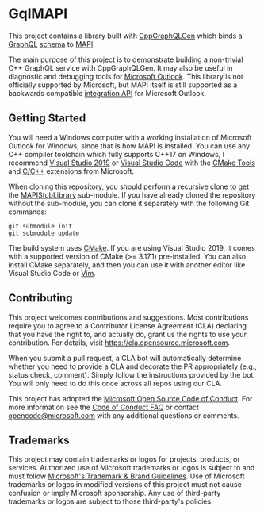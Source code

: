 # GqlMAPI

This project contains a library built with [CppGraphQLGen](https://github.com/microsoft/cppgraphqlgen)
which binds a [GraphQL](https://graphql.org/) [schema](./schema/mapi.graphql) to
[MAPI](https://en.wikipedia.org/wiki/MAPI).

The main purpose of this project is to demonstrate building a non-trivial C++ GraphQL service with
CppGraphQLGen. It may also be useful in diagnostic and debugging tools for
[Microsoft Outlook](https://en.wikipedia.org/wiki/Microsoft_Outlook). This library is not
officially supported by Microsoft, but MAPI itself is still supported as a backwards compatible
[integration API](https://docs.microsoft.com/en-us/office/client-developer/outlook/mapi/outlook-mapi-reference)
for Microsoft Outlook.

## Getting Started

You will need a Windows computer with a working installation of Microsoft Outlook for Windows,
since that is how MAPI is installed. You can use any C++ compiler toolchain which fully supports
C++17 on Windows, I recommend [Visual Studio 2019](https://visualstudio.microsoft.com/vs/) or
[Visual Studio Code](https://code.visualstudio.com/?wt.mc_id=DX_841432) with the
[CMake Tools](https://marketplace.visualstudio.com/items?itemName=ms-vscode.cmake-tools) and
[C/C++](https://marketplace.visualstudio.com/items?itemName=ms-vscode.cpptools) extensions from
Microsoft.

When cloning this repository, you should perform a recursive clone to get the
[MAPIStubLibrary](https://github.com/stephenegriffin/MAPIStubLibrary) sub-module. If you have
already cloned the repository without the sub-module, you can clone it separately with the
following Git commands:

```shell
git submodule init
git submodule update
```

The build system uses [CMake](https://cmake.org/). If you are using Visual Studio 2019, it comes
with a supported version of CMake (>= 3.17.1) pre-installed. You can also install CMake separately,
and then you can use it with another editor like Visual Studio Code or
[Vim](https://en.wikipedia.org/wiki/Vim_(text_editor)).

## Contributing

This project welcomes contributions and suggestions.  Most contributions require you to agree to a
Contributor License Agreement (CLA) declaring that you have the right to, and actually do, grant us
the rights to use your contribution. For details, visit https://cla.opensource.microsoft.com.

When you submit a pull request, a CLA bot will automatically determine whether you need to provide
a CLA and decorate the PR appropriately (e.g., status check, comment). Simply follow the instructions
provided by the bot. You will only need to do this once across all repos using our CLA.

This project has adopted the [Microsoft Open Source Code of Conduct](https://opensource.microsoft.com/codeofconduct/).
For more information see the [Code of Conduct FAQ](https://opensource.microsoft.com/codeofconduct/faq/) or
contact [opencode@microsoft.com](mailto:opencode@microsoft.com) with any additional questions or comments.

## Trademarks

This project may contain trademarks or logos for projects, products, or services. Authorized use of Microsoft 
trademarks or logos is subject to and must follow 
[Microsoft's Trademark & Brand Guidelines](https://www.microsoft.com/en-us/legal/intellectualproperty/trademarks/usage/general).
Use of Microsoft trademarks or logos in modified versions of this project must not cause confusion or imply Microsoft sponsorship.
Any use of third-party trademarks or logos are subject to those third-party's policies.
